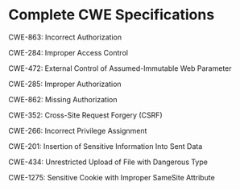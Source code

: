 

# Complete CWE Specifications

CWE-863: Incorrect Authorization

CWE-284: Improper Access Control

CWE-472: External Control of Assumed-Immutable Web Parameter

CWE-285: Improper Authorization

CWE-862: Missing Authorization

CWE-352: Cross-Site Request Forgery (CSRF)

CWE-266: Incorrect Privilege Assignment

CWE-201: Insertion of Sensitive Information Into Sent Data

CWE-434: Unrestricted Upload of File with Dangerous Type

CWE-1275: Sensitive Cookie with Improper SameSite Attribute